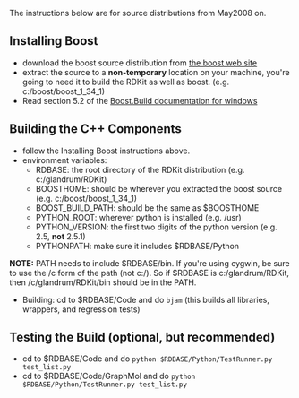 The instructions below are for source distributions from May2008 on.

## Installing Boost ##
  * download the boost source distribution from [the boost web site](http://www.boost.org)
  * extract the source to a **non-temporary** location on your machine, you're going to need it to build the RDKit as well as boost. (e.g. c:/boost/boost\_1\_34\_1)
  * Read section 5.2 of the  [Boost.Build documentation for windows](http://www.boost.org/more/getting_started/windows.html#prepare-to-use-a-boost-library-binary)

## Building the C++ Components ##
  * follow the Installing Boost instructions above.
  * environment variables:
    * RDBASE: the root directory of the RDKit distribution (e.g. c:/glandrum/RDKit)
    * BOOSTHOME: should be wherever you extracted the boost source (e.g. c:/boost/boost\_1\_34\_1)
    * BOOST\_BUILD\_PATH: should be the same as $BOOSTHOME
    * PYTHON\_ROOT: wherever python is installed (e.g. /usr)
    * PYTHON\_VERSION: the first two digits of the python version (e.g. 2.5, **not** 2.5.1)
    * PYTHONPATH: make sure it includes $RDBASE/Python

**NOTE:** PATH needs to include $RDBASE/bin. If you're using cygwin, be sure to use the /c form of the path (not c:/). So if $RDBASE is c:/glandrum/RDKit, then /c/glandrum/RDKit/bin should be in the PATH.

  * Building: cd to $RDBASE/Code and do `bjam` (this builds all libraries, wrappers, and regression tests)

## Testing the Build (optional, but recommended) ##
  * cd to $RDBASE/Code and do `python $RDBASE/Python/TestRunner.py test_list.py`
  * cd to $RDBASE/Code/GraphMol and do `python $RDBASE/Python/TestRunner.py test_list.py`